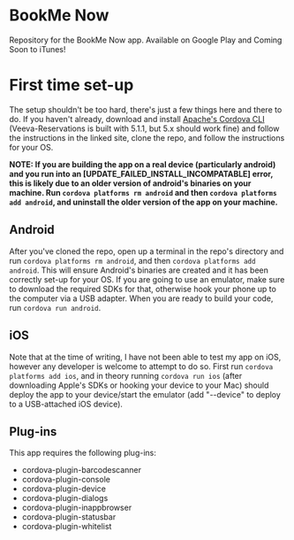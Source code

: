 # BookMe Now
Repository for the BookMe Now app. Available on Google Play and Coming Soon to iTunes!

# First time set-up
The setup shouldn't be too hard, there's just a few things here and there to do. If you haven't already, download and install [Apache's Cordova CLI](http://cordova.apache.org/docs/en/5.0.0//guide_cli_index.md.html#The%20Command-Line%20Interface) (Veeva-Reservations is built with 5.1.1, but 5.x should work fine) and follow the instructions in the linked site, clone the repo, and follow the instructions for your OS.

**NOTE: If you are building the app on a real device (particularly android) and you run into an [UPDATE_FAILED_INSTALL_INCOMPATABLE] error, this is likely due to an older version of android's binaries on your machine. Run `cordova platforms rm android` and then `cordova platforms add android`, and uninstall the older version of the app on your machine.**

## Android
After you've cloned the repo, open up a terminal in the repo's directory and run `cordova platforms rm android`, and then `cordova platforms add android`. This will ensure Android's binaries are created and it has been correctly set-up for your OS. If you are going to use an emulator, make sure to download the required SDKs for that, otherwise hook your phone up to the computer via a USB adapter. When you are ready to build your code, run `cordova run android`.

## iOS
Note that at the time of writing, I have not been able to test my app on iOS, however any developer is welcome to attempt to do so. First run `cordova platforms add ios`, and in theory running `cordova run ios` (after downloading Apple's SDKs or hooking your device to your Mac) should deploy the app to your device/start the emulator (add "--device" to deploy to a USB-attached iOS device).

## Plug-ins
This app requires the following plug-ins:
* cordova-plugin-barcodescanner
* cordova-plugin-console
* cordova-plugin-device
* cordova-plugin-dialogs
* cordova-plugin-inappbrowser
* cordova-plugin-statusbar
* cordova-plugin-whitelist
